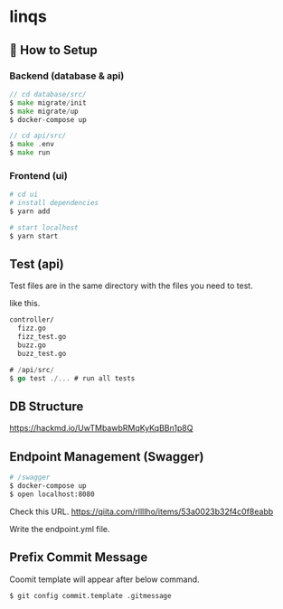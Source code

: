 # linqs

## 🚀 How to Setup

### Backend (database & api)
```go
// cd database/src/
$ make migrate/init
$ make migrate/up
$ docker-compose up
```
```go
// cd api/src/
$ make .env
$ make run
```

### Frontend (ui)
```sh
# cd ui
# install dependencies
$ yarn add

# start localhost
$ yarn start
```

## Test (api)
Test files are in the same directory with the files you need to test.

like this.

```sh
controller/
  fizz.go
  fizz_test.go
  buzz.go
  buzz_test.go
```

```go
# /api/src/
$ go test ./... # run all tests
```

## DB Structure

https://hackmd.io/UwTMbawbRMqKyKqBBn1p8Q


## Endpoint Management (Swagger)


```sh
# /swagger
$ docker-compose up
$ open localhost:8080
```

Check this URL.
https://qiita.com/rllllho/items/53a0023b32f4c0f8eabb

Write the endpoint.yml file.

## Prefix Commit Message
Coomit template will appear after below command.
```sh
$ git config commit.template .gitmessage 
```
